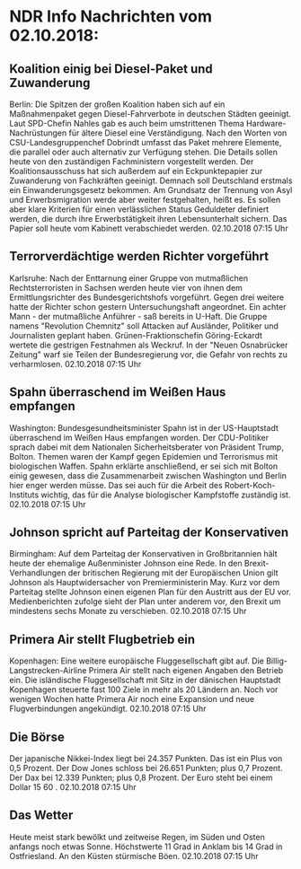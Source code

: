 # NDR Info Nachrichten vom 02.10.2018:


## Koalition einig bei Diesel-Paket und Zuwanderung
Berlin:	Die Spitzen der großen Koalition haben sich auf ein Maßnahmenpaket gegen Diesel-Fahrverbote in deutschen Städten geeinigt. Laut SPD-Chefin Nahles gab es auch beim umstrittenen Thema Hardware-Nachrüstungen für ältere Diesel eine Verständigung. Nach den Worten von CSU-Landesgruppenchef Dobrindt umfasst das Paket mehrere Elemente, die parallel oder auch alternativ zur Verfügung stehen. Die Details sollen heute von den zuständigen Fachministern vorgestellt werden. Der Koalitionsausschuss hat sich außerdem auf ein Eckpunktepapier zur Zuwanderung von Fachkräften geeinigt. Demnach soll Deutschland erstmals ein Einwanderungsgesetz bekommen. Am Grundsatz der Trennung von Asyl und Erwerbsmigration werde aber weiter festgehalten, heißt es. Es sollen aber klare Kriterien für einen verlässlichen Status Geduldeter definiert werden, die durch ihre Erwerbstätigkeit ihren Lebensunterhalt sichern. Das Papier soll heute vom Kabinett verabschiedet werden. 02.10.2018 07:15 Uhr 

## Terrorverdächtige werden Richter vorgeführt
Karlsruhe: Nach der Enttarnung einer Gruppe von mutmaßlichen Rechtsterroristen in Sachsen werden heute vier von ihnen dem Ermittlungsrichter des Bundesgerichtshofs vorgeführt. Gegen drei weitere hatte der Richter schon gestern Untersuchungshaft angeordnet. Ein achter Mann - der mutmaßliche Anführer - saß bereits in U-Haft. Die Gruppe namens "Revolution Chemnitz" soll Attacken auf Ausländer, Politiker und Journalisten geplant haben. Grünen-Fraktionschefin Göring-Eckardt wertete die gestrigen Festnahmen als Weckruf. In der "Neuen Osnabrücker Zeitung" warf sie Teilen der Bundesregierung vor, die Gefahr von rechts zu verharmlosen. 02.10.2018 07:15 Uhr 

## Spahn überraschend im Weißen Haus empfangen
Washington:	Bundesgesundheitsminister Spahn ist in der US-Hauptstadt überraschend im Weißen Haus empfangen worden. Der CDU-Politiker sprach dabei mit dem Nationalen Sicherheitsberater von Präsident Trump, Bolton. Themen waren der Kampf gegen Epidemien und Terrorismus mit biologischen Waffen. Spahn erklärte anschließend, er sei sich mit Bolton einig gewesen, dass die Zusammenarbeit zwischen Washington und Berlin hier enger werden müsse. Das sei auch für die Arbeit des Robert-Koch-Instituts wichtig, das für die Analyse biologischer Kampfstoffe zuständig ist. 02.10.2018 07:15 Uhr 

## Johnson spricht auf Parteitag der Konservativen
Birmingham: Auf dem Parteitag der Konservativen in Großbritannien hält heute der ehemalige Außenminister Johnson eine Rede. In den Brexit-Verhandlungen der britischen Regierung mit der Europäischen Union gilt Johnson als Hauptwidersacher von Premierministerin May. Kurz vor dem Parteitag stellte Johnson einen eigenen Plan für den Austritt aus der EU vor. Medienberichten zufolge sieht der Plan unter anderem vor, den Brexit um mindestens sechs Monate zu verschieben. 02.10.2018 07:15 Uhr 

## Primera Air stellt Flugbetrieb ein
Kopenhagen: Eine weitere europäische Fluggesellschaft gibt auf. Die Billig-Langstrecken-Airline Primera Air stellt nach eigenen Angaben den Betrieb ein. Die isländische Fluggesellschaft mit Sitz in der dänischen Hauptstadt Kopenhagen steuerte fast 100 Ziele in mehr als 20 Ländern an. Noch vor wenigen Wochen hatte Primera Air noch eine Expansion und neue Flugverbindungen angekündigt. 02.10.2018 07:15 Uhr 

## Die Börse
Der japanische Nikkei-Index liegt bei  24.357  Punkten. Das ist ein Plus von  0,5  Prozent. Der Dow Jones schloss bei  26.651  Punkten; plus  0,7  Prozent. Der Dax bei  12.339  Punkten; plus  0,8  Prozent. Der Euro steht bei einem Dollar  15 60 . 02.10.2018 07:15 Uhr 

## Das Wetter
Heute meist stark bewölkt und zeitweise Regen, im Süden und Osten anfangs noch etwas Sonne. Höchstwerte 11 Grad in Anklam bis 14 Grad in Ostfriesland. An den Küsten stürmische Böen. 02.10.2018 07:15 Uhr 
